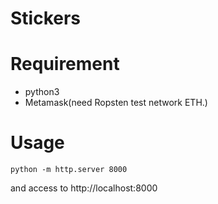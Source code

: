 # Stickers

# Requirement

- python3
- Metamask(need Ropsten test network ETH.)


# Usage

```
python -m http.server 8000
```

and access to http://localhost:8000

